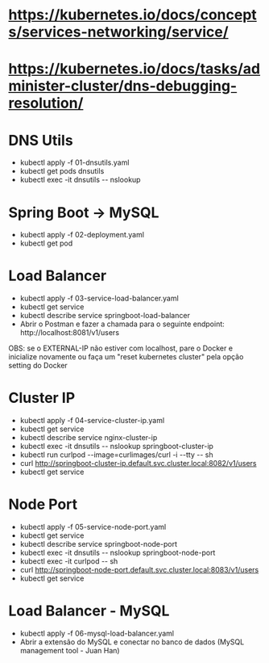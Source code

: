 # https://kubernetes.io/docs/concepts/services-networking/service/ 
# https://kubernetes.io/docs/tasks/administer-cluster/dns-debugging-resolution/

# DNS Utils
- kubectl apply -f 01-dnsutils.yaml
- kubectl get pods dnsutils
- kubectl exec -it dnsutils -- nslookup <value>

# Spring Boot -> MySQL
- kubectl apply -f 02-deployment.yaml
- kubectl get pod

# Load Balancer
- kubectl apply -f 03-service-load-balancer.yaml
- kubectl get service
- kubectl describe service springboot-load-balancer
- Abrir o Postman e fazer a chamada para o seguinte endpoint: http://localhost:8081/v1/users

OBS: se o EXTERNAL-IP não estiver com localhost, pare o Docker e inicialize novamente ou
faça um "reset kubernetes cluster" pela opção setting do Docker

# Cluster IP
- kubectl apply -f 04-service-cluster-ip.yaml
- kubectl get service
- kubectl describe service nginx-cluster-ip
- kubectl exec -it dnsutils -- nslookup springboot-cluster-ip
- kubectl run curlpod --image=curlimages/curl -i --tty -- sh
- curl http://springboot-cluster-ip.default.svc.cluster.local:8082/v1/users
- kubectl get service


# Node Port
- kubectl apply -f 05-service-node-port.yaml
- kubectl get service
- kubectl describe service springboot-node-port
- kubectl exec -it dnsutils -- nslookup springboot-node-port
- kubectl exec -it curlpod -- sh
- curl http://springboot-node-port.default.svc.cluster.local:8083/v1/users
- kubectl get service

# Load Balancer - MySQL
- kubectl apply -f 06-mysql-load-balancer.yaml
- Abrir a extensão do MySQL e conectar no banco de dados (MySQL management tool - Juan Han)